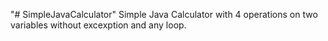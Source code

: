 "# SimpleJavaCalculator" 
Simple Java Calculator with 4 operations on two variables without excexption and any loop.
